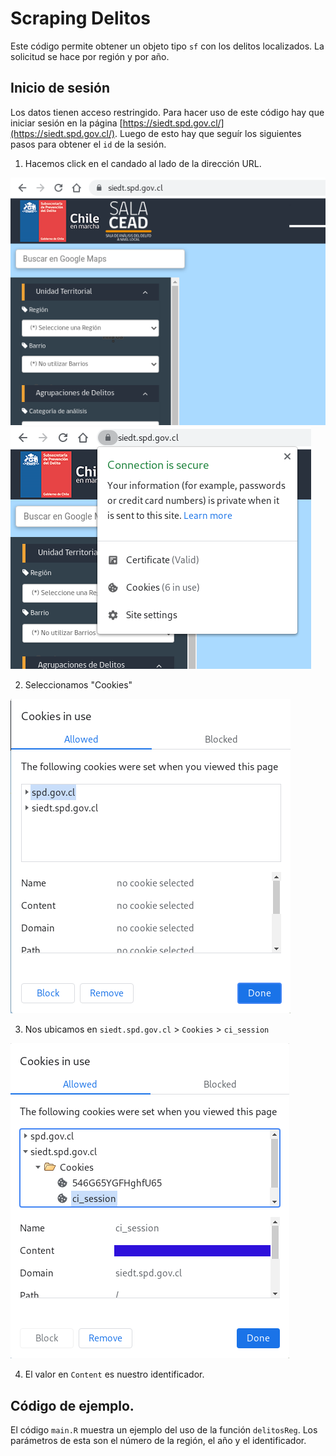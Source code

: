 # Scraping Delitos

Este código permite obtener un objeto tipo `sf` con los delitos localizados. La solicitud se hace por región y por año.

## Inicio de sesión

Los datos tienen acceso restringido. Para hacer uso de este código hay que iniciar sesión en la página [https://siedt.spd.gov.cl/](https://siedt.spd.gov.cl/). Luego de esto hay que seguír los siguientes pasos para obtener el `id` de la sesión.

1. Hacemos click en el candado al lado de la dirección URL.

![](Readme_img/home.png)
![](Readme_img/1.png)

2. Seleccionamos "Cookies"

![](Readme_img/2.png)

3. Nos ubicamos en `siedt.spd.gov.cl` > `Cookies` > `ci_session`

![](Readme_img/3.png)

4. El valor en `Content` es nuestro identificador.

## Código de ejemplo.
El código `main.R` muestra un ejemplo del uso de la función `delitosReg`. Los parámetros de esta son el número de la región, el año y el identificador.


